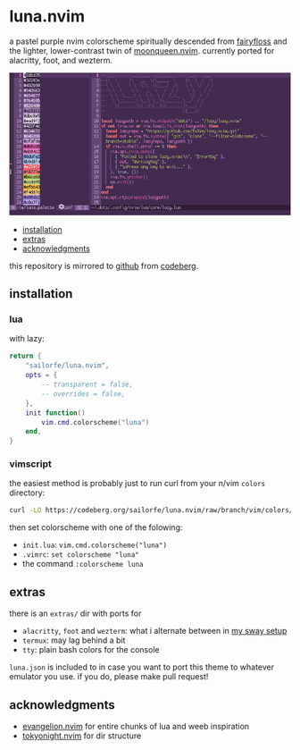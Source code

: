 # luna.nvim

a pastel purple nvim colorscheme spiritually descended from [fairyfloss](https://github.com/sailorhg/fairyfloss) and the lighter, lower-contrast twin of [moonqueen.nvim](https://codeberg.org/sailorfe/moonqueen.nvim). currently ported for alacritty, foot, and wezterm.

<div align="center">

![alacritty](grim.png)

</div>

- <a href="#installation">installation</a>
- <a href="#extras">extras</a>
- <a href="#acknowledgments">acknowledgments</a>

this repository is mirrored to [github](https://github.com/sailorfe/luna.nvim) from [codeberg](https://codeberg.org/sailorfe/luna.nvim).

<a name="installation"></a>
## installation

### lua

with lazy:

```lua
return {
    "sailorfe/luna.nvim",
    opts = {
        -- transparent = false,
        -- overrides = false,
    },
    init function()
        vim.cmd.colorscheme("luna")
    end,
}
```

### vimscript

the easiest method is probably just to run curl from your n/vim `colors` directory:

```sh
curl -LO https://codeberg.org/sailorfe/luna.nvim/raw/branch/vim/colors/luna.vim
```

then set colorscheme with one of the folowing:

- `init.lua`: `vim.cmd.colorscheme("luna")`
- `.vimrc`: `set colorscheme "luna"`
- the command  `:colorscheme luna`

<a name="extras"></a>
## extras

there is an `extras/` dir with ports for

- `alacritty`, `foot` and `wezterm`: what i alternate between in [my sway setup](https://codeberg.org/sailorfe/dots)
- `termux`: may lag behind a bit
- `tty`: plain bash colors for the console

`luna.json` is included to in case you want to port this theme to whatever emulator you use. if you do, please make pull request!

<a name="acknowledgments"></a>
## acknowledgments

- [evangelion.nvim](https://github.com/xero/evangelion.nvim) for entire chunks of lua and weeb inspiration
- [tokyonight.nvim](https://github.com/folke/tokyonight.nvim) for dir structure
